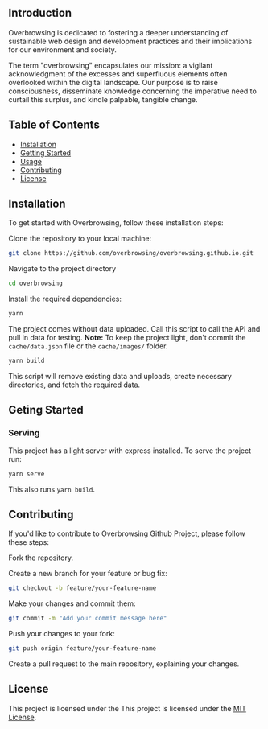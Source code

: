 ## Introduction

Overbrowsing is dedicated to fostering a deeper understanding of sustainable web design and development practices and their implications for our environment and society.

The term "overbrowsing" encapsulates our mission: a vigilant acknowledgment of the excesses and superfluous elements often overlooked within the digital landscape. Our purpose is to raise consciousness, disseminate knowledge concerning the imperative need to curtail this surplus, and kindle palpable, tangible change.

## Table of Contents
- [Installation](#installation)
- [Getting Started](#getting-started)
- [Usage](#usage)
- [Contributing](#contributing)
- [License](#license)


## Installation

To get started with Overbrowsing, follow these installation steps:

Clone the repository to your local machine:

   ```bash
   git clone https://github.com/overbrowsing/overbrowsing.github.io.git
   ```
Navigate to the project directory

```bash
cd overbrowsing
```

Install the required dependencies:
```bash
yarn
```

The project comes without data uploaded. Call this script to call the API and pull in data for testing. **Note:** To keep the project light, don't commit the `cache/data.json` file or the `cache/images/` folder.
```bash
yarn build
```
This script will remove existing data and uploads, create necessary directories, and fetch the required data.





## Geting Started
### Serving

This project has a light server with express installed. To serve the project run:
```bash
yarn serve
```
This also runs `yarn build`. 

## Contributing
If you'd like to contribute to Overbrowsing Github Project, please follow these steps:

Fork the repository.

Create a new branch for your feature or bug fix:
```bash
git checkout -b feature/your-feature-name
```

Make your changes and commit them:
```bash
git commit -m "Add your commit message here"
```

Push your changes to your fork:
```bash
git push origin feature/your-feature-name
```

Create a pull request to the main repository, explaining your changes.

## License
This project is licensed under the This project is licensed under the [MIT License](LICENSE).


